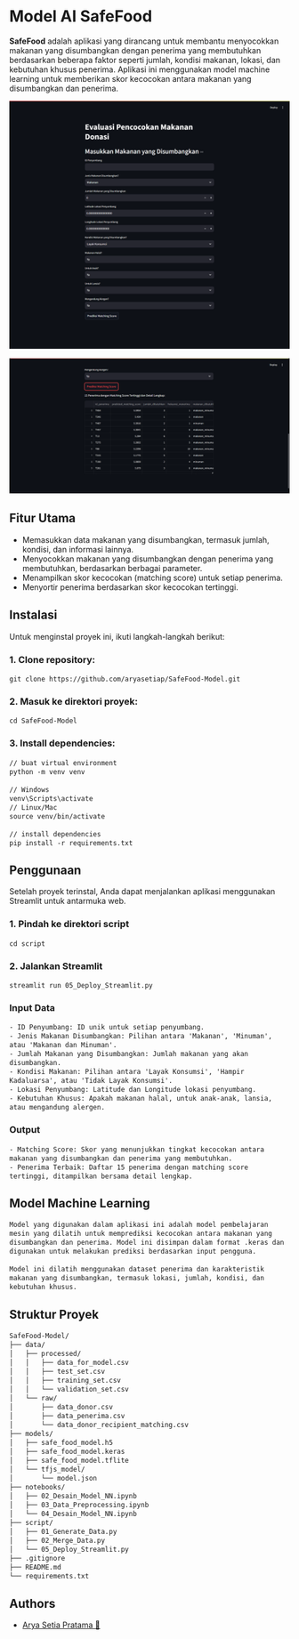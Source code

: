 # Model AI SafeFood

**SafeFood** adalah aplikasi yang dirancang untuk membantu menyocokkan makanan yang disumbangkan dengan penerima yang membutuhkan berdasarkan beberapa faktor seperti jumlah, kondisi makanan, lokasi, dan kebutuhan khusus penerima. Aplikasi ini menggunakan model machine learning untuk memberikan skor kecocokan antara makanan yang disumbangkan dan penerima.

![Tampilan Webview](src/home.png)

![Result Model](src/matching_score.png)

## Fitur Utama

- Memasukkan data makanan yang disumbangkan, termasuk jumlah, kondisi, dan informasi lainnya.
- Menyocokkan makanan yang disumbangkan dengan penerima yang membutuhkan, berdasarkan berbagai parameter.
- Menampilkan skor kecocokan (matching score) untuk setiap penerima.
- Menyortir penerima berdasarkan skor kecocokan tertinggi.

## Instalasi

Untuk menginstal proyek ini, ikuti langkah-langkah berikut:

### 1. Clone repository:

    git clone https://github.com/aryasetiap/SafeFood-Model.git

### 2. Masuk ke direktori proyek:

    cd SafeFood-Model

### 3. Install dependencies:

    // buat virtual environment
    python -m venv venv

    // Windows
    venv\Scripts\activate
    // Linux/Mac
    source venv/bin/activate

    // install dependencies
    pip install -r requirements.txt

## Penggunaan

Setelah proyek terinstal, Anda dapat menjalankan aplikasi menggunakan Streamlit untuk antarmuka web.

### 1. Pindah ke direktori script

    cd script

### 2. Jalankan Streamlit

    streamlit run 05_Deploy_Streamlit.py

### Input Data

    - ID Penyumbang: ID unik untuk setiap penyumbang.
    - Jenis Makanan Disumbangkan: Pilihan antara 'Makanan', 'Minuman', atau 'Makanan dan Minuman'.
    - Jumlah Makanan yang Disumbangkan: Jumlah makanan yang akan disumbangkan.
    - Kondisi Makanan: Pilihan antara 'Layak Konsumsi', 'Hampir Kadaluarsa', atau 'Tidak Layak Konsumsi'.
    - Lokasi Penyumbang: Latitude dan Longitude lokasi penyumbang.
    - Kebutuhan Khusus: Apakah makanan halal, untuk anak-anak, lansia, atau mengandung alergen.

### Output

    - Matching Score: Skor yang menunjukkan tingkat kecocokan antara makanan yang disumbangkan dan penerima yang membutuhkan.
    - Penerima Terbaik: Daftar 15 penerima dengan matching score tertinggi, ditampilkan bersama detail lengkap.

## Model Machine Learning

    Model yang digunakan dalam aplikasi ini adalah model pembelajaran mesin yang dilatih untuk memprediksi kecocokan antara makanan yang disumbangkan dan penerima. Model ini disimpan dalam format .keras dan digunakan untuk melakukan prediksi berdasarkan input pengguna.

    Model ini dilatih menggunakan dataset penerima dan karakteristik makanan yang disumbangkan, termasuk lokasi, jumlah, kondisi, dan kebutuhan khusus.

## Struktur Proyek

    SafeFood-Model/
    ├── data/
    │   ├── processed/
    │   │   ├── data_for_model.csv
    │   │   ├── test_set.csv
    │   │   ├── training_set.csv
    │   │   └── validation_set.csv
    │   └── raw/
    │       ├── data_donor.csv
    │       ├── data_penerima.csv
    │       └── data_donor_recipient_matching.csv
    ├── models/
    │   ├── safe_food_model.h5
    │   ├── safe_food_model.keras
    │   ├── safe_food_model.tflite
    │   └── tfjs_model/
    │       └── model.json
    ├── notebooks/
    │   ├── 02_Desain_Model_NN.ipynb
    │   ├── 03_Data_Preprocessing.ipynb
    │   └── 04_Desain_Model_NN.ipynb
    ├── script/
    │   ├── 01_Generate_Data.py
    │   ├── 02_Merge_Data.py
    │   └── 05_Deploy_Streamlit.py
    ├── .gitignore
    ├── README.md
    └── requirements.txt

## Authors

- [Arya Setia Pratama 👑](https://github.com/aryasetiap)
